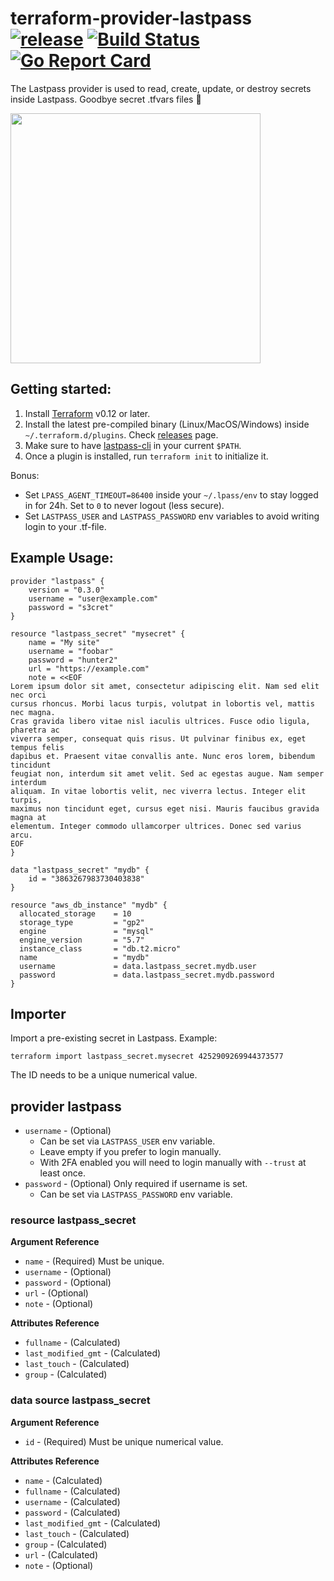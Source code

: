 # terraform-provider-lastpass [![release](https://img.shields.io/github/release/nrkno/terraform-provider-lastpass.svg?style=flat-square)](https://github.com/nrkno/terraform-provider-lastpass/releases/latest) [![Build Status](https://travis-ci.com/nrkno/terraform-provider-lastpass.svg?branch=master)](https://travis-ci.com/nrkno/terraform-provider-lastpass) [![Go Report Card](https://goreportcard.com/badge/github.com/nrkno/terraform-provider-lastpass)](https://goreportcard.com/report/github.com/nrkno/terraform-provider-lastpass)

The Lastpass provider is used to read, create, update, or destroy secrets inside Lastpass. Goodbye secret .tfvars files 👋

<img src="https://cdn.rawgit.com/hashicorp/terraform-website/master/content/source/assets/images/logo-hashicorp.svg" width="400px">

## Getting started:

1. Install [Terraform](https://www.terraform.io/downloads.html) v0.12 or later.
1. Install the latest pre-compiled binary (Linux/MacOS/Windows) inside `~/.terraform.d/plugins`. Check [releases](https://github.com/nrkno/terraform-provider-lastpass/releases) page.
2. Make sure to have [lastpass-cli](https://github.com/lastpass/lastpass-cli) in your current `$PATH`. 
3. Once a plugin is installed, run `terraform init` to initialize it.

Bonus: 

- Set `LPASS_AGENT_TIMEOUT=86400` inside your `~/.lpass/env` to stay logged in for 24h. Set to `0` to never logout (less secure).
- Set `LASTPASS_USER` and `LASTPASS_PASSWORD` env variables to avoid writing login to your .tf-file.


## Example Usage:

```hcl
provider "lastpass" {
    version = "0.3.0"
    username = "user@example.com"
    password = "s3cret"
} 

resource "lastpass_secret" "mysecret" {
    name = "My site"
    username = "foobar"
    password = "hunter2"
    url = "https://example.com"
    note = <<EOF
Lorem ipsum dolor sit amet, consectetur adipiscing elit. Nam sed elit nec orci
cursus rhoncus. Morbi lacus turpis, volutpat in lobortis vel, mattis nec magna.
Cras gravida libero vitae nisl iaculis ultrices. Fusce odio ligula, pharetra ac
viverra semper, consequat quis risus. Ut pulvinar finibus ex, eget tempus felis
dapibus et. Praesent vitae convallis ante. Nunc eros lorem, bibendum tincidunt
feugiat non, interdum sit amet velit. Sed ac egestas augue. Nam semper interdum
aliquam. In vitae lobortis velit, nec viverra lectus. Integer elit turpis,
maximus non tincidunt eget, cursus eget nisi. Mauris faucibus gravida magna at
elementum. Integer commodo ullamcorper ultrices. Donec sed varius arcu. 
EOF
}

data "lastpass_secret" "mydb" {
    id = "3863267983730403838"
}

resource "aws_db_instance" "mydb" {
  allocated_storage    = 10
  storage_type         = "gp2"
  engine               = "mysql"
  engine_version       = "5.7"
  instance_class       = "db.t2.micro"
  name                 = "mydb"
  username             = data.lastpass_secret.mydb.user
  password             = data.lastpass_secret.mydb.password
}

```

## Importer

Import a pre-existing secret in Lastpass. Example:

```
terraform import lastpass_secret.mysecret 4252909269944373577
```

The ID needs to be a unique numerical value.

## provider lastpass

* `username` - (Optional) 
  * Can be set via `LASTPASS_USER` env variable.
  * Leave empty if you prefer to login manually.
  * With 2FA enabled you will need to login manually with `--trust` at least once.
* `password` - (Optional) Only required if username is set.
  * Can be set via `LASTPASS_PASSWORD` env variable.


### resource lastpass_secret

**Argument Reference**

* `name` - (Required) Must be unique.
* `username` - (Optional) 
* `password` - (Optional) 
* `url` - (Optional) 
* `note` - (Optional)

**Attributes Reference**

* `fullname` - (Calculated) 
* `last_modified_gmt` - (Calculated) 
* `last_touch` - (Calculated) 
* `group` - (Calculated) 


### data source lastpass_secret

**Argument Reference**

* `id` - (Required) Must be unique numerical value.

**Attributes Reference**

* `name` - (Calculated) 
* `fullname` - (Calculated) 
* `username` - (Calculated) 
* `password` - (Calculated) 
* `last_modified_gmt` - (Calculated) 
* `last_touch` - (Calculated) 
* `group` - (Calculated) 
* `url` - (Calculated) 
* `note` - (Optional)